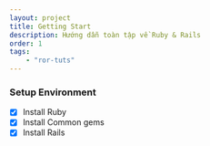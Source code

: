 ```yaml
---
layout: project
title: Getting Start
description: Hướng dẫn toàn tập về Ruby & Rails
order: 1
tags:
    - "ror-tuts"
---
```


### Setup Environment

- [x] Install Ruby
- [x] Install Common gems
- [x] Install Rails
